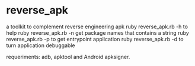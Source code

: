 # reverse_apk
a toolkit to complement reverse engineering apk
ruby reverse_apk.rb -h to help
ruby reverse_apk.rb -n get package names that contains a string
ruby reverse_apk.rb -p <packagename> to get entrypoint application
ruby reverse_apk.rb -d <packagename> to turn application debuggable
  
requeriments: adb, apktool and Android apksigner.
